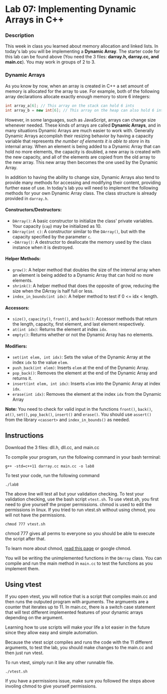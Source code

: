 # Lab 07: Implementing Dynamic Arrays in C++

### Description

This week in class you learned about memory allocation and linked lists. In today's lab you will be implementing a **Dynamic Array**.
The starter code for this lab can be found above (You need the 3 files: **darray.h, darray.cc, and main.cc**). You may work in groups of 2 to 3. 


### Dynamic Arrays

As you know by now, when an array is created in C++ a set amount of memory is allocated for the array to use. For example, both of the following array declarations allocate exactly enough memory to store 6 integers:

```C++
int array_a[6]; // This array on the stack can hold 6 ints
int array_b = new int[6]; // This array on the heap can also hold 6 ints
```

However, in some languages, such as JavaScript, arrays can change size whenever needed. These kinds of arrays are called **Dynamic Arrays**, and in many situations Dynamic Arrays are much easier to work with. Generally Dynamic Arrays accomplish their resizing behavior by having a capacity variable that represents *the number of elements it is able to store* in its internal array. When an element is being added to a Dynamic Array that can hold no more elements, the capacity is doubled, a new array is created with the new capacity, and all of the elements are copied from the old array to the new array. This new array then becomes the one used by the Dynamic Array.

In addition to having the ability to change size, Dynamic Arrays also tend to provide many methods for accessing and modifying their content, providing further ease of use. In today's lab you will need to implement the following methods for your own Dynamic Array class. The class structure is already provided in `darray.h`.

#### Constructors/Destructors:

+ `DArray()`: A basic constructor to initialize the class' private variables. Your capacity (`cap`) may be initialized as 10.
+ `DArray(int c)`: A constructor similar to the `DArray()`, but with the capacity specified by the parameter `c`.
+ `~DArray()`: A destructor to deallocate the memory used by the class instance when it is destroyed.

#### Helper Methods:

+ `grow()`: A helper method that doubles the size of the internal array when an element is being added to a Dynamic Array that can hold no more elements.
+ `shrink()`: A helper method that does the opposite of grow, reducing the size when the DArray is half full or less.
+ `index_in_bounds(int idx)`: A helper method to test if 0 <= idx < length.

#### Accessors:

+ `size()`, `capacity()`, `front()`, and `back()`: Accessor methods that return the length, capacity, first element, and last element respectively.
+ `at(int idx)`: Returns the element at index `idx`.
+ `empty()`: Returns whether or not the Dynamic Array has no elements.

#### Modifiers:

+ `set(int elem, int idx)`: Sets the value of the Dynamic Array at the index `idx` to the value `elem`.
+ `push_back(int elem)`: Inserts `elem` at the end of the Dynamic Array.
+ `pop_back()`: Removes the element at the end of the Dynamic Array and returns it.
+ `insert(int elem, int idx)`: Inserts `elem` into the Dynamic Array at index `idx`.
+ `erase(int idx)`: Removes the element at the index `idx` from the Dynamic Array

**Note:** You need to check for valid input in the functions `front()`, `back()`, `at()`, `set()`, `pop_back()`, `insert()` and `erase()`. You should use `assert()` from the library `<cassert>` and `index_in_bounds()` as needed. 

## Instructions

Download the 3 files: dll.h, dll.cc, and main.cc

To compile your program, run the following command in your bash terminal:
```
g++ -std=c++11 darray.cc main.cc -o lab8
```
To test your code, run the following command
```
./lab8
```
The above line will test all but your validation checking. To test your validation checking, use the bash script `vtest.sh`. 
To use vtest.sh, you first need to give yourself the proper permissions. chmod is used to edit the permissions in linux. If you tried to run vtest.sh without using chmod, you will not have the permissions.
```
chmod 777 vtest.sh
```
chmod 777 gives all perms to everyone so you should be able to execute the script after that.

To learn more about chmod, [read this page](https://linode.com/docs/tools-reference/tools/modify-file-permissions-with-chmod/) or google chmod.


You will be writing the unimplemented functions in the `DArray` class. You can compile and run the main method in `main.cc` to test the functions as you implement them.

## Using vtest

If you open vtest, you will notice that is a script that compiles main.cc and then runs the outputed program with arguments. The argmuents are a counter that iterates up to 11. In main.cc, there is a switch case statement that will test different implemented features of your dynamic arrays depending on the argument.

Learning how to use scripts will make your life a lot easier in the future since they allow easy and simple automation.

Because the vtest scipt compiles and runs the code with the 11 different arguments, to test the lab, you should make changes to the main.cc and then just run vtest.

To run vtest, simply run it like any other runnable file.
```
./vtest.sh
```
If you have a permissions issue, make sure you followed the steps above involing chmod to give yourself permissions.
